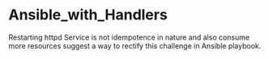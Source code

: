# Ansible_with_Handlers

Restarting httpd Service is not
idempotence in nature and also consume more
resources suggest a way to rectify this challenge
in Ansible playbook.
